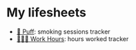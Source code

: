 # My lifesheets

- [🚬 Puff](puff): smoking sessions tracker
- [👩🏻‍💻 Work Hours](work-hours): hours worked tracker